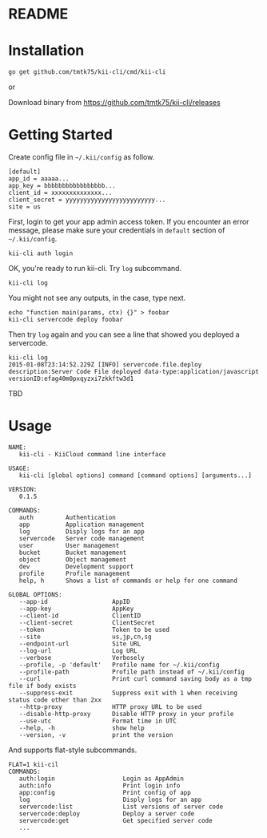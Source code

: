 # README

# Installation

```
go get github.com/tmtk75/kii-cli/cmd/kii-cli
```

or

Download binary from <https://github.com/tmtk75/kii-cli/releases>


# Getting Started

Create config file in `~/.kii/config` as follow.

    [default]
    app_id = aaaaa...
    app_key = bbbbbbbbbbbbbbbbb...
    client_id = xxxxxxxxxxxxxx...
    client_secret = yyyyyyyyyyyyyyyyyyyyyyyyy...
    site = us

First, login to get your app admin access token.
If you encounter an error message, please make sure your credentials in `default` section of `~/.kii/config`.

    kii-cli auth login

OK, you're ready to run kii-cli. Try `log` subcommand.

    kii-cli log

You might not see any outputs, in the case, type next.

    echo "function main(params, ctx) {}" > foobar
    kii-cli servercode deploy foobar

Then try `log` again and you can see a line that showed you deployed a servercode.

    kii-cli log
    2015-01-08T23:14:52.229Z [INFO] servercode.file.deploy description:Server Code File deployed data-type:application/javascript versionID:efag40m0pxqyzxi7zkkftw3d1

TBD


# Usage

```
NAME:
   kii-cli - KiiCloud command line interface

USAGE:
   kii-cli [global options] command [command options] [arguments...]

VERSION:
   0.1.5

COMMANDS:
   auth         Authentication
   app          Application management
   log          Disply logs for an app
   servercode   Server code management
   user         User management
   bucket       Bucket management
   object       Object management
   dev          Development support
   profile      Profile management
   help, h      Shows a list of commands or help for one command
   
GLOBAL OPTIONS:
   --app-id                  AppID
   --app-key                 AppKey
   --client-id               ClientID
   --client-secret           ClientSecret
   --token                   Token to be used
   --site                    us,jp,cn,sg
   --endpoint-url            Site URL
   --log-url                 Log URL
   --verbose                 Verbosely
   --profile, -p 'default'   Profile name for ~/.kii/config
   --profile-path            Profile path instead of ~/.kii/config
   --curl                    Print curl command saving body as a tmp file if body exists
   --suppress-exit           Suppress exit with 1 when receiving status code other than 2xx
   --http-proxy              HTTP proxy URL to be used
   --disable-http-proxy      Disable HTTP proxy in your profile
   --use-utc                 Format time in UTC
   --help, -h                show help
   --version, -v             print the version
```

And supports flat-style subcommands.
```
FLAT=1 kii-cil
COMMANDS:
   auth:login                   Login as AppAdmin
   auth:info                    Print login info
   app:config                   Print config of app
   log                          Disply logs for an app
   servercode:list              List versions of server code
   servercode:deploy            Deploy a server code
   servercode:get               Get specified server code
   ...

```
